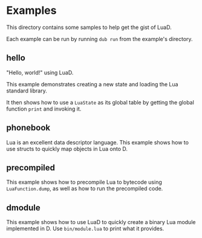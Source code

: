 Examples
===========================
This directory contains some samples to help get the gist of LuaD.

Each example can be run by running `dub run` from the example's directory.

hello
---------------------------
"Hello, world!" using LuaD.

This example demonstrates creating a new state and loading the Lua standard library.

It then shows how to use a `LuaState` as its global table by getting the global function `print` and invoking it.

phonebook
---------------------------
Lua is an excellent data descriptor language. This example shows how to use structs to quickly map objects in Lua onto D.

precompiled
---------------------------
This example shows how to precompile Lua to bytecode using `LuaFunction.dump`, as well as how to run the precompiled code.

dmodule
---------------------------
This example shows how to use LuaD to quickly create a binary Lua module implemented in D. Use `bin/module.lua` to print what it provides.
